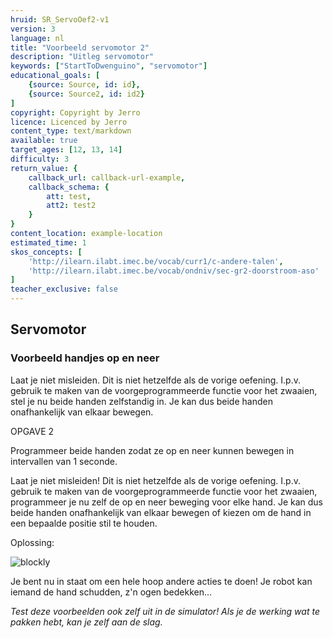 ```yaml
---
hruid: SR_ServoOef2-v1
version: 3
language: nl
title: "Voorbeeld servomotor 2"
description: "Uitleg servomotor"
keywords: ["StartToDwenguino", "servomotor"]
educational_goals: [
    {source: Source, id: id}, 
    {source: Source2, id: id2}
]
copyright: Copyright by Jerro
licence: Licenced by Jerro
content_type: text/markdown
available: true
target_ages: [12, 13, 14]
difficulty: 3
return_value: {
    callback_url: callback-url-example,
    callback_schema: {
        att: test,
        att2: test2
    }
}
content_location: example-location
estimated_time: 1
skos_concepts: [
    'http://ilearn.ilabt.imec.be/vocab/curr1/c-andere-talen', 
    'http://ilearn.ilabt.imec.be/vocab/ondniv/sec-gr2-doorstroom-aso'
]
teacher_exclusive: false
---
```


## Servomotor

### Voorbeeld handjes op en neer
Laat je niet misleiden. Dit is niet hetzelfde als de vorige oefening. I.p.v. gebruik te maken van de voorgeprogrammeerde functie voor het zwaaien, stel je nu beide handen zelfstandig in. Je kan dus beide handen onafhankelijk van elkaar bewegen.

OPGAVE 2  

Programmeer beide handen zodat ze op en neer kunnen bewegen in intervallen van 1 seconde.

Laat je niet misleiden! Dit is niet hetzelfde als de vorige oefening. I.p.v. gebruik te maken van de voorgeprogrammeerde functie voor het zwaaien, programmeer je nu zelf de op en neer beweging voor elke hand. Je kan dus beide handen onafhankelijk van elkaar bewegen of kiezen om de hand in een bepaalde positie stil te houden.

Oplossing:  

![blockly](@learning-object/SRM_Servo2-v1/nl/3)

Je bent nu in staat om een hele hoop andere acties te doen! Je robot kan iemand de hand schudden, z'n ogen bedekken...

*Test deze voorbeelden ook zelf uit in de simulator! Als je de werking wat te pakken hebt, kan je zelf aan de slag.*